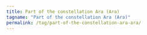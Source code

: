 ```yaml
---
title: Part of the constellation Ara (Ara)
tagname: "Part of the constellation Ara (Ara)"
permalink: /tag/part-of-the-constellation-ara-ara/
---
```

